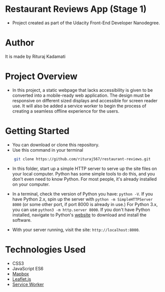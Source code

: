 
# Restaurant Reviews App (Stage 1)

- Project created as part of the Udacity Front-End Developer Nanodegree.

Author
=========
It is made by Rituraj Kadamati

Project Overview
=========
- In this project, a static webpage that lacks accessibility is given to be converted into a mobile-ready web application. The design must be responsive on different sized displays and accessible for screen reader use. It will also be added a service worker to begin the process of creating a seamless offline experience for the users.

Getting Started
================
- You can download or clone this repository.
- Use this command in your terminal 
``` bash
    git clone https://github.com/rituraj567/restaurant-reviews.git
```

- In this folder, start up a simple HTTP server to serve up the site files on your local computer. Python has some simple tools to do this, and you don't even need to know Python. For most people, it's already installed on your computer. 

- In a terminal, check the version of Python you have: `python -V`. If you have Python 2.x, spin up the server with `python -m SimpleHTTPServer 8000` (or some other port, if port 8000 is already in use.) For Python 3.x, you can use `python3 -m http.server 8000`. If you don't have Python installed, navigate to Python's [website](https://www.python.org/) to download and install the software.

-  With your server running, visit the site: `http://localhost:8000`.


Technologies Used
====================

- CSS3
- JavaScript ES6
- [Mapbox](https://www.mapbox.com/)
- [Leaflet.js](https://leafletjs.com/)
- [Service Worker](https://developers.google.com/web/fundamentals/primers/service-workers/)